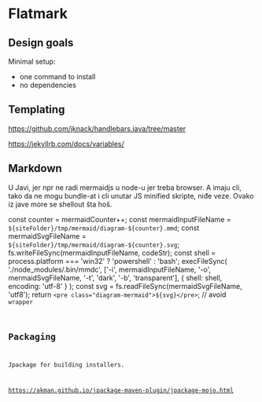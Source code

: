 
# Flatmark

## Design goals

Minimal setup:
- one command to install
- no dependencies


## Templating

https://github.com/jknack/handlebars.java/tree/master

https://jekyllrb.com/docs/variables/



## Markdown

U Javi, jer npr ne radi mermaidjs u node-u jer treba browser.
A imaju cli, tako da ne mogu bundle-at i cli unutar JS minified skripte, niđe veze.
Ovako iz jave more se shellout šta hoš.

const counter = mermaidCounter++;
            const mermaidInputFileName = `${siteFolder}/tmp/mermaid/diagram-${counter}.mmd`;
            const mermaidSvgFileName = `${siteFolder}/tmp/mermaid/diagram-${counter}.svg`;
            fs.writeFileSync(mermaidInputFileName, codeStr);
            const shell = process.platform === 'win32' ? 'powershell' : 'bash';
            execFileSync(
                './node_modules/.bin/mmdc',
                ['-i', mermaidInputFileName, '-o', mermaidSvgFileName, '-t', 'dark', '-b', 'transparent'],
                { shell: shell, encoding: 'utf-8' }
            );
            const svg = fs.readFileSync(mermaidSvgFileName, 'utf8');
            return `<pre class="diagram-mermaid">${svg}</pre>`; // avoid <code> wrapper




## Packaging

Jpackage for building installers.

https://akman.github.io/jpackage-maven-plugin/jpackage-mojo.html


